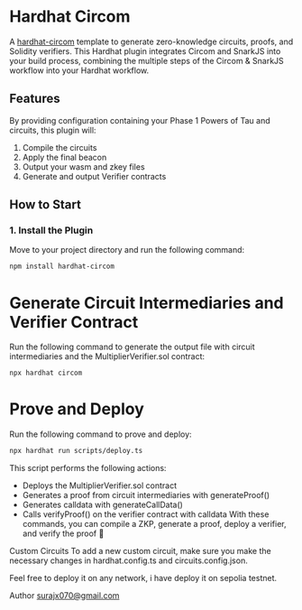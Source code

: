 # Hardhat Circom

A [hardhat-circom](https://github.com/projectsophon/hardhat-circom) template to generate zero-knowledge circuits, proofs, and Solidity verifiers. This Hardhat plugin integrates Circom and SnarkJS into your build process, combining the multiple steps of the Circom & SnarkJS workflow into your Hardhat workflow.

## Features

By providing configuration containing your Phase 1 Powers of Tau and circuits, this plugin will:
1. Compile the circuits
2. Apply the final beacon
3. Output your wasm and zkey files
4. Generate and output Verifier contracts

## How to Start

### 1. Install the Plugin

Move to your project directory and run the following command:

```bash
npm install hardhat-circom
```
# Generate Circuit Intermediaries and Verifier Contract
Run the following command to generate the output file with circuit intermediaries and the MultiplierVerifier.sol contract:
```bash
npx hardhat circom
```
# Prove and Deploy
Run the following command to prove and deploy:
```bash
npx hardhat run scripts/deploy.ts
```

This script performs the following actions:

- Deploys the MultiplierVerifier.sol contract
- Generates a proof from circuit intermediaries with generateProof()
- Generates calldata with generateCallData()
- Calls verifyProof() on the verifier contract with calldata
With these commands, you can compile a ZKP, generate a proof, deploy a verifier, and verify the proof 🎉

Custom Circuits
To add a new custom circuit, make sure you make the necessary changes in hardhat.config.ts and circuits.config.json.

Feel free to deploy it on any network, i have deploy it on sepolia testnet.

Author
surajx070@gmail.com
